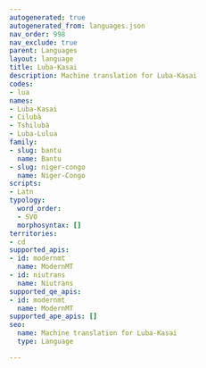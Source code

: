 ```yaml
---
autogenerated: true
autogenerated_from: languages.json
nav_order: 998
nav_exclude: true
parent: Languages
layout: language
title: Luba-Kasai
description: Machine translation for Luba-Kasai
codes:
- lua
names:
- Luba-Kasai
- Cilubà
- Tshilubà
- Luba-Lulua
family:
- slug: bantu
  name: Bantu
- slug: niger-congo
  name: Niger-Congo
scripts:
- Latn
typology:
  word_order:
  - SVO
  morphosyntax: []
territories:
- cd
supported_apis:
- id: modernmt
  name: ModernMT
- id: niutrans
  name: Niutrans
supported_qe_apis:
- id: modernmt
  name: ModernMT
supported_ape_apis: []
seo:
  name: Machine translation for Luba-Kasai
  type: Language

---
```


